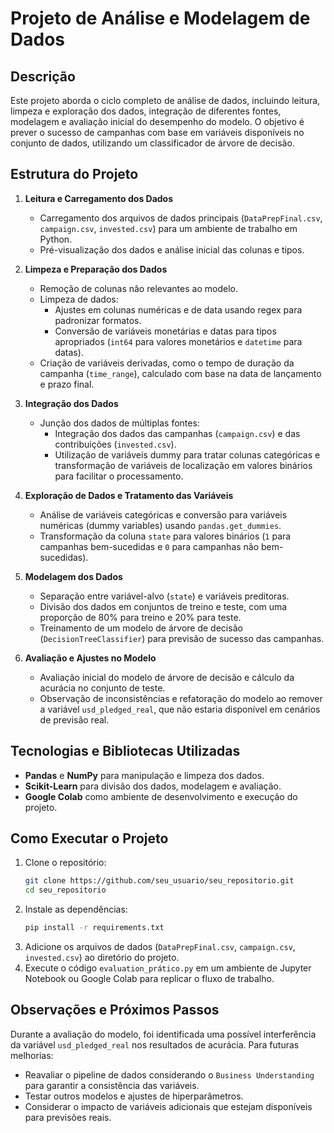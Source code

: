 # Projeto de Análise e Modelagem de Dados

## Descrição

Este projeto aborda o ciclo completo de análise de dados, incluindo leitura, limpeza e exploração dos dados, integração de diferentes fontes, modelagem e avaliação inicial do desempenho do modelo. O objetivo é prever o sucesso de campanhas com base em variáveis disponíveis no conjunto de dados, utilizando um classificador de árvore de decisão.

## Estrutura do Projeto

1. **Leitura e Carregamento dos Dados**  
   - Carregamento dos arquivos de dados principais (`DataPrepFinal.csv`, `campaign.csv`, `invested.csv`) para um ambiente de trabalho em Python.
   - Pré-visualização dos dados e análise inicial das colunas e tipos.

2. **Limpeza e Preparação dos Dados**  
   - Remoção de colunas não relevantes ao modelo.
   - Limpeza de dados:
     - Ajustes em colunas numéricas e de data usando regex para padronizar formatos.
     - Conversão de variáveis monetárias e datas para tipos apropriados (`int64` para valores monetários e `datetime` para datas).
   - Criação de variáveis derivadas, como o tempo de duração da campanha (`time_range`), calculado com base na data de lançamento e prazo final.

3. **Integração dos Dados**  
   - Junção dos dados de múltiplas fontes:
     - Integração dos dados das campanhas (`campaign.csv`) e das contribuições (`invested.csv`).
     - Utilização de variáveis dummy para tratar colunas categóricas e transformação de variáveis de localização em valores binários para facilitar o processamento.

4. **Exploração de Dados e Tratamento das Variáveis**  
   - Análise de variáveis categóricas e conversão para variáveis numéricas (dummy variables) usando `pandas.get_dummies`.
   - Transformação da coluna `state` para valores binários (`1` para campanhas bem-sucedidas e `0` para campanhas não bem-sucedidas).

5. **Modelagem dos Dados**  
   - Separação entre variável-alvo (`state`) e variáveis preditoras.
   - Divisão dos dados em conjuntos de treino e teste, com uma proporção de 80% para treino e 20% para teste.
   - Treinamento de um modelo de árvore de decisão (`DecisionTreeClassifier`) para previsão de sucesso das campanhas.

6. **Avaliação e Ajustes no Modelo**  
   - Avaliação inicial do modelo de árvore de decisão e cálculo da acurácia no conjunto de teste.
   - Observação de inconsistências e refatoração do modelo ao remover a variável `usd_pledged_real`, que não estaria disponível em cenários de previsão real.

## Tecnologias e Bibliotecas Utilizadas

- **Pandas** e **NumPy** para manipulação e limpeza dos dados.
- **Scikit-Learn** para divisão dos dados, modelagem e avaliação.
- **Google Colab** como ambiente de desenvolvimento e execução do projeto.

## Como Executar o Projeto

1. Clone o repositório:
   ```bash
   git clone https://github.com/seu_usuario/seu_repositorio.git
   cd seu_repositorio
   ```
2. Instale as dependências:
   ```bash
   pip install -r requirements.txt
   ```
3. Adicione os arquivos de dados (`DataPrepFinal.csv`, `campaign.csv`, `invested.csv`) ao diretório do projeto.
4. Execute o código `evaluation_prático.py` em um ambiente de Jupyter Notebook ou Google Colab para replicar o fluxo de trabalho.

## Observações e Próximos Passos

Durante a avaliação do modelo, foi identificada uma possível interferência da variável `usd_pledged_real` nos resultados de acurácia. Para futuras melhorias:
- Reavaliar o pipeline de dados considerando o `Business Understanding` para garantir a consistência das variáveis.
- Testar outros modelos e ajustes de hiperparâmetros.
- Considerar o impacto de variáveis adicionais que estejam disponíveis para previsões reais.
